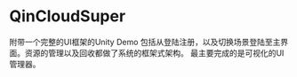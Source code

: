 # QinCloudSuper
附带一个完整的UI框架的Unity Demo
包括从登陆注册，以及切换场景登陆至主界面。资源的管理以及回收都做了系统的框架式架构。
最主要完成的是可视化的UI管理器。
